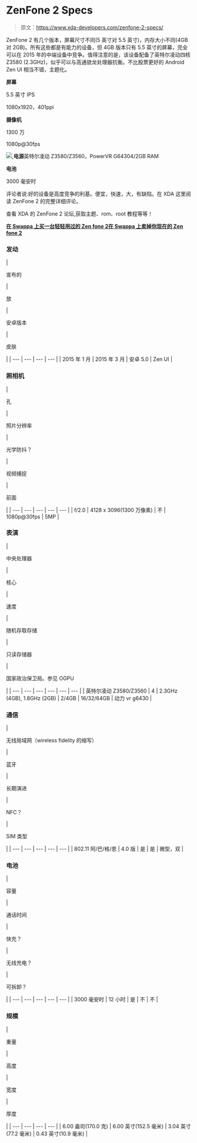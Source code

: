 # ZenFone 2 Specs

> 原文：<https://www.xda-developers.com/zenfone-2-specs/>

ZenFone 2 有几个版本，屏幕尺寸不同(5 英寸对 5.5 英寸)，内存大小不同(4GB 对 2GB)。所有这些都是有能力的设备，但 4GB 版本只有 5.5 英寸的屏幕，完全可以在 2015 年的中端设备中竞争。值得注意的是，该设备配备了英特尔凌动四核 Z3580 (2.3GHz)，似乎可以与高通骁龙处理器抗衡。不比股票更好的 Android Zen UI 相当不错，主题化。

**屏幕**

5.5 英寸 IPS

1080x1920，401ppi

**摄像机**

1300 万

1080p@30fps

[![](img/bf1f1debf5adb13d6cbf2f42e82a6fd6.png) ](http://www.xda-developers.com/wp-content/uploads/2015/08/cpu-512.png) **电源**英特尔凌动 Z3580/Z3560，PowerVR G64304/2GB RAM

**电池**

3000 毫安时

评论者说:好的设备是高度竞争的利基。便宜，快速，大，有缺陷。在 XDA 这里阅读 ZenFone 2 的完整详细评论。

查看 XDA 的 ZenFone 2 论坛,获取主题、rom、root 教程等等！

[**在 Swappa 上买一台轻轻用过的 Zen fone 2**](https://swappa.com/buy/asus-zenfone-2-ze551ml/us)[**在 Swappa 上卖掉你现在的 Zen fone 2**](https://swappa.com/sell/asus-zenfone-2-ze551ml/us)

### 发动

| 

宣布的

 | 

放

 | 

安卓版本

 | 

皮肤

 |
| --- | --- | --- | --- |
| 2015 年 1 月 | 2015 年 3 月 | 安卓 5.0 | Zen UI |

### 照相机

| 

孔

 | 

照片分辨率

 | 

光学防抖？

 | 

视频捕捉

 | 

前面

 |
| --- | --- | --- | --- | --- |
| f/2.0 | 4128 x 3096(1300 万像素) | 不 | 1080p@30fps | 5MP |

### 表演

| 

中央处理器

 | 

核心

 | 

速度

 | 

随机存取存储

 | 

只读存储器

 | 

国家政治保卫局。参见 OGPU

 |
| --- | --- | --- | --- | --- | --- |
| 英特尔凌动 Z3580/Z3560 | 4 | 2.3GHz (4GB), 1.8GHz (2GB) | 2/4GB | 16/32/64GB | 动力 vr g6430 |

### 通信

| 

无线局域网（wireless fidelity 的缩写）

 | 

蓝牙

 | 

长期演进

 | 

NFC？

 | 

SIM 类型

 |
| --- | --- | --- | --- | --- |
| 802.11 阿/巴/格/恩 | 4.0 版 | 是 | 是 | 微型，双 |

### 电池

| 

容量

 | 

通话时间

 | 

快充？

 | 

无线充电？

 | 

可拆卸？

 |
| --- | --- | --- | --- | --- |
| 3000 毫安时 | 12 小时 | 是 | 不 | 不 |

### 规模

| 

重量

 | 

高度

 | 

宽度

 | 

厚度

 |
| --- | --- | --- | --- |
| 6.00 盎司(170.0 克) | 6.00 英寸(152.5 毫米) | 3.04 英寸(77.2 毫米) | 0.43 英寸(10.9 毫米) |